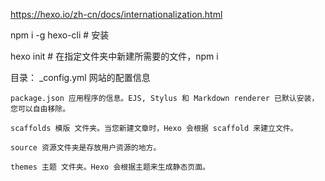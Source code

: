 https://hexo.io/zh-cn/docs/internationalization.html

npm i -g hexo-cli # 安装

hexo init <folder> # 在指定文件夹中新建所需要的文件，npm i

目录：
    _config.yml 网站的配置信息

    package.json 应用程序的信息。EJS, Stylus 和 Markdown renderer 已默认安装，您可以自由移除。

    scaffolds 模版 文件夹。当您新建文章时，Hexo 会根据 scaffold 来建立文件。

    source 资源文件夹是存放用户资源的地方。

    themes 主题 文件夹。Hexo 会根据主题来生成静态页面。

